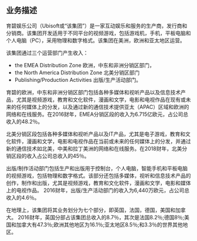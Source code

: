## 业务描述

育碧娱乐公司（Ubisoft或“该集团”）是一家互动娱乐和服务的生产商，发行商和分销商。该集团开发适用于不同平台的视频游戏，包括游戏机，手机，平板电脑和个人电脑（PC），采用物理和数字格式。该集团在美洲，欧洲和亚太地区运营。

该集团通过三个运营部门产生收入：

- the EMEA Distribution Zone 欧洲，中东和非洲分销区部门，
- the North America Distribution Zone 北美分销区部门
- Publishing/Production Activities 出版/生产活动部门。

育碧的欧洲，中东和非洲分销区部门包括各种多媒体和视听产品以及信息技术产品，尤其是视频游戏，教育和文化软件，漫画和文学，电影和电视作品在现有或未来的任何媒体上的分发，以及通过新的通信技术提供亚太（APAC）区域和欧洲的网络和在线服务。在2016财年，EMEA分销区段的收入为6.715亿欧元，占公司总收入的48.2％。

北美分销区段包括各种多媒体和视听产品以及IT产品，尤其是电子游戏，教育和文化软件，漫画和文学，电影和电视作品在当前或未来的任何媒体上的分发，并通过新的通信技术如北美，中美和拉丁美洲的网络和在线服务。在2018财年，北美分销区段的收入占公司总收入的45％。

出版/制作活动部门包括生产和出版用于控制台，个人电脑，智能手机和平板电脑的视频游戏，包括物理和数字格式。该部分还包括多媒体，视听和信息技术产品的创作，制作和出版，尤其是视频游戏，教育和文化软件，漫画和文学，电影和媒体上的电视作品。 2016财年，出版/生产活动部门的收入为6,440万欧元，占公司总收入的4.6％。

在地理上，该集团将其业务划分为七个部分，即英国，法国，德国，美国和加拿大。 2016财年，英国分部占该集团总收入的8.7％，其次是法国8.2％;德国8％;美国和加拿大有47.3％;欧洲其他地区为16.1％;亚太地区8.5％;和3.3％的世界其他地区。
